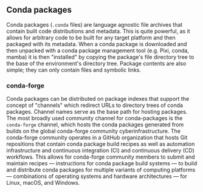 ## Conda packages

Conda packages (`.conda` files) are language agnostic file archives that contain built code distributions and metadata.
This is quite powerful, as it allows for arbitrary code to be built for any target platform and then packaged with its metadata.
When a conda package is downloaded and then unpacked with a conda package management tool (e.g. Pixi, conda, mamba) it is then "installed" by copying the package's file directory tree to the base of the environment's directory tree.
Package contents are also simple; they can only contain files and symbolic links.

### conda-forge

Conda packages can be distributed on package indexes that support the concept of "channels" which redirect URLs to directory trees of conda packages.
Channel names serve as the base path for hosting packages.
The most broadly used community channel for conda-packages is the `conda-forge` channel, which hosts the conda packages generated from builds on the global conda-forge community cyberinfrastructure.
The conda-forge community operates in a GitHub organization that hosts Git repositions that contain conda package build recipes as well as automation infrastructure and continuous integration (CI) and continuous delivery (CD) workflows.
This allows for conda-forge community members to submit and maintain recipes &mdash; instructions for conda package build systems &mdash; to build and distribute conda packages for multiple variants of computing platforms &mdash; combinations of operating systems and hardware architectures &mdash; for Linux, macOS, and Windows.

